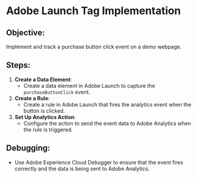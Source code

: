 # Adobe Launch Tag Implementation

## Objective:
Implement and track a purchase button click event on a demo webpage.

## Steps:
1. **Create a Data Element**: 
   - Create a data element in Adobe Launch to capture the `purchaseButtonClick` event.
2. **Create a Rule**: 
   - Create a rule in Adobe Launch that fires the analytics event when the button is clicked.
3. **Set Up Analytics Action**: 
   - Configure the action to send the event data to Adobe Analytics when the rule is triggered.

## Debugging:
- Use Adobe Experience Cloud Debugger to ensure that the event fires correctly and the data is being sent to Adobe Analytics.
